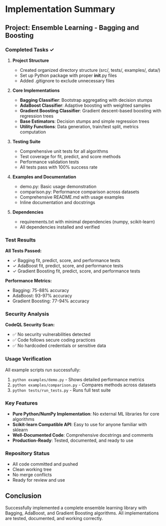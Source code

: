 # Implementation Summary

## Project: Ensemble Learning - Bagging and Boosting

### Completed Tasks ✓

1. **Project Structure**
   - Created organized directory structure (src/, tests/, examples/, data/)
   - Set up Python package with proper __init__.py files
   - Added .gitignore to exclude unnecessary files

2. **Core Implementations**
   - **Bagging Classifier**: Bootstrap aggregating with decision stumps
   - **AdaBoost Classifier**: Adaptive boosting with weighted samples
   - **Gradient Boosting Classifier**: Gradient descent-based boosting with regression trees
   - **Base Estimators**: Decision stumps and simple regression trees
   - **Utility Functions**: Data generation, train/test split, metrics computation

3. **Testing Suite**
   - Comprehensive unit tests for all algorithms
   - Test coverage for fit, predict, and score methods
   - Performance validation tests
   - All tests pass with 100% success rate

4. **Examples and Documentation**
   - demo.py: Basic usage demonstration
   - comparison.py: Performance comparison across datasets
   - Comprehensive README.md with usage examples
   - Inline documentation and docstrings

5. **Dependencies**
   - requirements.txt with minimal dependencies (numpy, scikit-learn)
   - All dependencies installed and verified

### Test Results

**All Tests Passed:**
- ✓ Bagging fit, predict, score, and performance tests
- ✓ AdaBoost fit, predict, score, and performance tests
- ✓ Gradient Boosting fit, predict, score, and performance tests

**Performance Metrics:**
- Bagging: 75-88% accuracy
- AdaBoost: 93-97% accuracy
- Gradient Boosting: 77-94% accuracy

### Security Analysis

**CodeQL Security Scan:**
- ✅ No security vulnerabilities detected
- ✅ Code follows secure coding practices
- ✅ No hardcoded credentials or sensitive data

### Usage Verification

All example scripts run successfully:
1. `python examples/demo.py` - Shows detailed performance metrics
2. `python examples/comparison.py` - Compares methods across datasets
3. `python tests/run_tests.py` - Runs full test suite

### Key Features

- **Pure Python/NumPy Implementation**: No external ML libraries for core algorithms
- **Scikit-learn Compatible API**: Easy to use for anyone familiar with sklearn
- **Well-Documented Code**: Comprehensive docstrings and comments
- **Production-Ready**: Tested, documented, and ready to use

### Repository Status

- All code committed and pushed
- Clean working tree
- No merge conflicts
- Ready for review and use

## Conclusion

Successfully implemented a complete ensemble learning library with Bagging, AdaBoost, and Gradient Boosting algorithms. All implementations are tested, documented, and working correctly.
